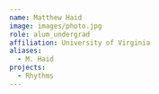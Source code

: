 ```yaml
---
name: Matthew Haid
image: images/photo.jpg
role: alum_undergrad
affiliation: University of Virginia
aliases:
  - M. Haid
projects: 
  - Rhythms
---
```


